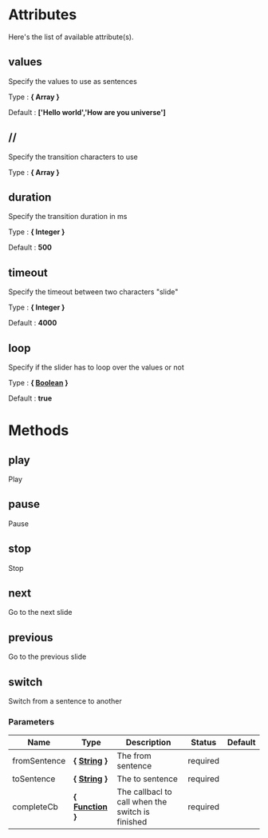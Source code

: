 # Attributes

Here's the list of available attribute(s).

## values

Specify the values to use as sentences

Type : **{ Array<String> }**

Default : **['Hello world','How are you universe']**

## //

Specify the transition characters to use

Type : **{ Array<String> }**

## duration

Specify the transition duration in ms

Type : **{ Integer }**

Default : **500**

## timeout

Specify the timeout between two characters "slide"

Type : **{ Integer }**

Default : **4000**

## loop

Specify if the slider has to loop over the values or not

Type : **{ [Boolean](https://developer.mozilla.org/fr/docs/Web/JavaScript/Reference/Objets_globaux/Boolean) }**

Default : **true**

# Methods

## play

Play

## pause

Pause

## stop

Stop

## next

Go to the next slide

## previous

Go to the previous slide

## switch

Switch from a sentence to another

### Parameters

| Name         | Type                                                                                                       | Description                                      | Status   | Default |
| ------------ | ---------------------------------------------------------------------------------------------------------- | ------------------------------------------------ | -------- | ------- |
| fromSentence | **{ [String](https://developer.mozilla.org/fr/docs/Web/JavaScript/Reference/Objets_globaux/String) }**     | The from sentence                                | required |
| toSentence   | **{ [String](https://developer.mozilla.org/fr/docs/Web/JavaScript/Reference/Objets_globaux/String) }**     | The to sentence                                  | required |
| completeCb   | **{ [Function](https://developer.mozilla.org/fr/docs/Web/JavaScript/Reference/Objets_globaux/Function) }** | The callbacl to call when the switch is finished | required |
